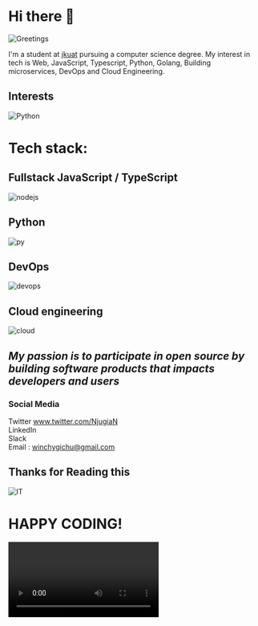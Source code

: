 # Hi there 👋

![Greetings](https://miro.medium.com/max/700/1*jB76MLZjiNhGSQQvxm7LSQ.gif)

<!--
**ReactifyStudio/reactifyStudio** is a ✨ _special_ ✨ repository because its `README.md` (this file) appears on your GitHub profile.

Here are some ideas to get you started:

- 🔭 I’m currently working on ...
- 🌱 I’m currently learning ...
- 👯 I’m looking to collaborate on ...
- 🤔 I’m looking for help with ...
- 💬 Ask me about ...
- 📫 How to reach me: ...
- 😄 Pronouns: ...
- ⚡ Fun fact: ...
-->
I'm a student at [jkuat](https://www.jkuat.ac.ke) pursuing a computer science degree. My interest in tech is Web, JavaScript, Typescript, Python, Golang, Building microservices, DevOps and Cloud Engineering.

## Interests
![Python](https://images.unsplash.com/photo-1555949963-aa79dcee981c?ixid=MXwxMjA3fDB8MHxwaG90by1wYWdlfHx8fGVufDB8fHw%3D&ixlib=rb-1.2.1&auto=format&fit=crop&w=750&q=80)

# Tech stack:
## Fullstack JavaScript / TypeScript 
![nodejs](https://upload.wikimedia.org/wikipedia/commons/d/d9/Node.js_logo.svg)


## Python 
![py](https://upload.wikimedia.org/wikipedia/commons/c/c3/Python-logo-notext.svg)


## DevOps 
![devops](https://miro.medium.com/max/2400/0*n57zykBMdOdmUg7C.png)

## Cloud engineering 
![cloud](https://www.witsdigital.com/wits_assets/blog/1577433743_cloud-computing.png)


## *My passion is to participate in open source by building software products that impacts developers and users*

### Social Media
Twitter www.twitter.com/NjugiaN
<br>
LinkedIn
<br>
Slack
<br>
Email : winchygichu@gmail.com
## Thanks for Reading this
![IT](https://i.imgur.com/kvUU7.gif)
# HAPPY CODING!
![happy](https://i.gifer.com/9IT6.mp4)
